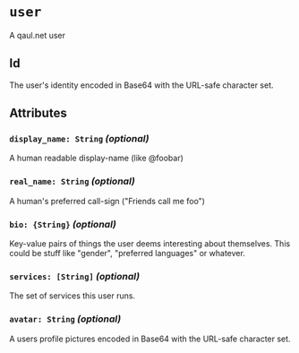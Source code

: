 # `user`
A qaul.net user

## Id
The user's identity encoded in Base64 with the URL-safe character set.

## Attributes
### `display_name: String` _(optional)_
A human readable display-name (like @foobar)
### `real_name: String` _(optional)_
A human's preferred call-sign ("Friends call me foo")
### `bio: {String}` _(optional)_
Key-value pairs of things the user deems interesting about themselves.
This could be stuff like "gender", "preferred languages" or whatever.
### `services: [String]` _(optional)_
The set of services this user runs.
### `avatar: String` _(optional)_
A users profile pictures encoded in Base64 with the URL-safe character set.

